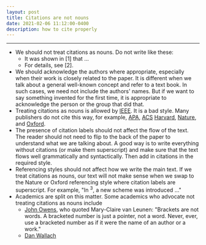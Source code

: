 ```yaml
---
layout: post
title: Citations are not nouns
date: 2021-02-06 11:12:00-0400
description: how to cite properly
---
```


***

- We should not treat citations as nouns. Do not write like these:
  - It was shown in [1] that ...
  - For details, see [2].
- We should acknowledge the authors where appropriate, especially when their work is closely related to the paper. It is different when we talk about a general well-known concept and refer to a text book. In such cases, we need not include the authors' names. But if we want to say something invented for the first time, it is appropriate to acknowledge the person or the group that did that.
- Treating citations as nouns is allowed by [IEEE](https://libraryguides.vu.edu.au/ieeereferencing/gettingstarted). It is a bad style. Many publishers do not cite this way, for example, [APA](https://apastyle.apa.org/style-grammar-guidelines/references/examples/journal-article-references), [ACS](https://www.concordia.ca/library/guides/chemistry/acs.html) [Harvard](https://libguides.mq.edu.au/referencing/Harvard), [Nature](https://www.nature.com/nature/for-authors/formatting-guide), and [Oxford](https://libguides.mq.edu.au/referencing/Oxford).
- The presence of citation labels should not affect the flow of the text. The reader should not need to flip to the back of the paper to understand what we are talking about. A good way is to write everything without citations (or make them superscript) and make sure that the text flows well grammatically and syntactically. Then add in citations in the required style.
- Referencing styles should not affect how we write the main text. If we treat citations as nouns, our text will not make sense when we swap to the Nature or Oxford referencing style where citation labels are superscript. For example, "In <sup>3</sup>, a new scheme was introduced ..."
- Academics are split on this matter. Some academics who advocate not treating citations as nouns include
	- [John Owens](https://www.ece.ucdavis.edu/~jowens/biberrors.html), who quoted Mary-Claire van Leunen: "Brackets are not words. A bracketed number is just a pointer, not a word. Never, ever, use a bracketed number as if it were the name of an author or a work."
	- [Dan Wallach](https://freedom-to-tinker.com/2011/02/25/public-service-rant-please-fix-your-bibliography/) 

